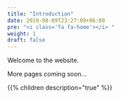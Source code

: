 ```yaml
---
title: "Introduction"
date: 2019-08-09T23:27:09+06:00
pre: "<i class='fa fa-home'></i> "
weight: 1
draft: false
---
```


Welcome to the website.

More pages coming soon...

{{% children description="true" %}}
